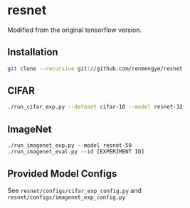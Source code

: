 # resnet
Modified from the original tensorflow version.

## Installation
```bash
git clone --recursive git://github.com/renmengye/resnet
```

## CIFAR
```bash
./run_cifar_exp.py --dataset cifar-10 --model resnet-32
```

## ImageNet
```
./run_imagenet_exp.py --model resnet-50
./run_imagenet_eval.py --id [EXPERIMENT ID]
```

## Provided Model Configs
See `resnet/configs/cifar_exp_config.py` and `resnet/configs/imagenet_exp_config.py`
